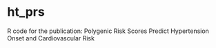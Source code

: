 # ht_prs
R code for the publication: Polygenic Risk Scores Predict Hypertension Onset and Cardiovascular Risk

